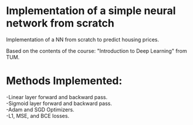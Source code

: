# Implementation of a simple neural network from scratch<br/>
Implementation of a NN from scratch to predict housing prices.<br/>

Based on the contents of the course: "Introduction to Deep Learning" from TUM.

# Methods Implemented:<br/>
  -Linear layer forward and backward pass.<br/>
  -Sigmoid layer forward and backward pass.<br/>
  -Adam and SGD Optimizers.<br/>
  -L1, MSE, and BCE losses.<br/>
  

